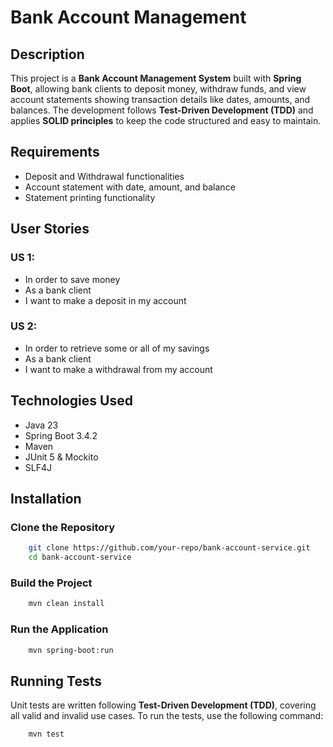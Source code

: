 # Bank Account Management

## Description

This project is a **Bank Account Management System** built with **Spring Boot**, allowing bank clients to deposit money, withdraw funds, and view account statements showing transaction details like dates, amounts, and balances. The development follows **Test-Driven Development (TDD)** and applies **SOLID principles** to keep the code structured and easy to maintain.

## Requirements

- Deposit and Withdrawal functionalities
- Account statement with date, amount, and balance
- Statement printing functionality

## User Stories

### US 1:

- In order to save money
- As a bank client
- I want to make a deposit in my account

### US 2:

- In order to retrieve some or all of my savings
- As a bank client
- I want to make a withdrawal from my account

## Technologies Used

- Java 23
- Spring Boot 3.4.2
- Maven
- JUnit 5 & Mockito
- SLF4J

## Installation

### Clone the Repository

```sh
    git clone https://github.com/your-repo/bank-account-service.git
    cd bank-account-service
```

### Build the Project

```sh
    mvn clean install
```

### Run the Application

```sh
    mvn spring-boot:run
```



## Running Tests

Unit tests are written following **Test-Driven Development (TDD)**, covering all valid and invalid use cases. To run the tests, use the following command:

```sh
    mvn test
```



